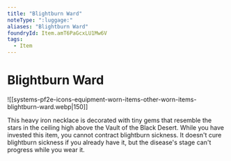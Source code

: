 ```yaml
---
title: "Blightburn Ward"
noteType: ":luggage:"
aliases: "Blightburn Ward"
foundryId: Item.amT6PaGcxLU1Mw6V
tags:
  - Item
---
```


# Blightburn Ward
![[systems-pf2e-icons-equipment-worn-items-other-worn-items-blightburn-ward.webp|150]]

This heavy iron necklace is decorated with tiny gems that resemble the stars in the ceiling high above the Vault of the Black Desert. While you have invested this item, you cannot contract blightburn sickness. It doesn't cure blightburn sickness if you already have it, but the disease's stage can't progress while you wear it.
